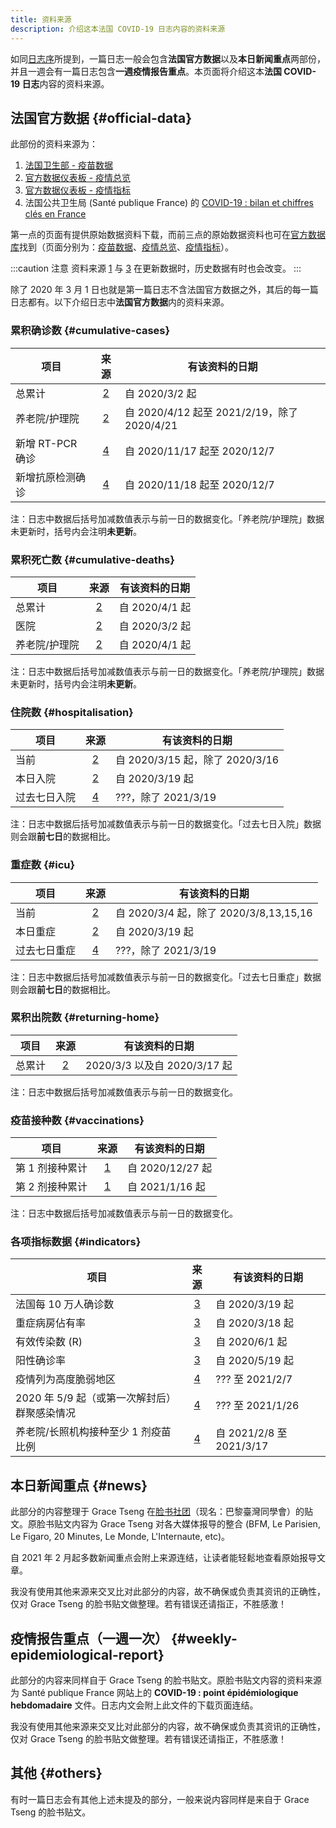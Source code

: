 ```yaml
---
title: 资料来源
description: 介绍这本法国 COVID-19 日志内容的资料来源
---
```


如同[日志序](preface.md)所提到，一篇日志一般会包含**法国官方数据**以及**本日新闻重点**两部份，并且一週会有一篇日志包含**一週疫情报告重点**。本页面将介绍这本**法国 COVID-19 日志**内容的资料来源。

## 法国官方数据 {#official-data}

此部份的资料来源为：

1. [法国卫生部 - 疫苗数据][vac]
2. [官方数据仪表板 - 疫情总览][vue]
3. [官方数据仪表板 - 疫情指标][indic]
4. 法国公共卫生局 (Santé publique France) 的 [COVID-19 : bilan et chiffres clés en France][spf]

第一点的页面有提供原始数据资料下载，而前三点的原始数据资料也可在[官方数据库][ofcl]找到（页面分别为：[疫苗数据][ofcl_vac]、[疫情总览][ofcl_vue]、[疫情指标][ofcl_indic]）。

[vac]: <https://solidarites-sante.gouv.fr/grands-dossiers/vaccin-covid-19/article/le-tableau-de-bord-de-la-vaccination> (法国卫生部 - 疫苗数据)
[vue]: <https://dashboard.covid19.data.gouv.fr/vue-d-ensemble> (官方数据仪表板 - 疫情总览)
[indic]: <https://dashboard.covid19.data.gouv.fr/suivi-indicateurs> (官方数据仪表板 - 疫情指标)
[spf]: <https://www.santepubliquefrance.fr/dossiers/coronavirus-covid-19/coronavirus-chiffres-cles-et-evolution-de-la-covid-19-en-france-et-dans-le-monde> '法国公共卫生局 (Santé publique France)'

[ofcl]: <https://www.data.gouv.fr/fr/pages/donnees-coronavirus> (官方数据库)
[ofcl_vac]: <https://www.data.gouv.fr/fr/datasets/donnees-relatives-aux-personnes-vaccinees-contre-la-covid-19-1/> (官方数据库 - 疫苗数据)
[ofcl_vue]: <https://www.data.gouv.fr/en/datasets/donnees-relatives-a-lepidemie-de-covid-19-en-france-vue-densemble/> (官方数据库 - 疫情总览)
[ofcl_indic]: <https://www.data.gouv.fr/fr/datasets/indicateurs-de-suivi-de-lepidemie-de-covid-19/> (官方数据库 - 疫情指标)


:::caution 注意
资料来源 [1][vac] 与 [3][indic] 在更新数据时，历史数据有时也会改变。
:::

除了 2020 年 3 月 1 日也就是第一篇日志不含法国官方数据之外，其后的每一篇日志都有。以下介绍日志中**法国官方数据**内的资料来源。

### 累积确诊数 {#cumulative-cases}

项目|来源|有该资料的日期
---|:---:|---
总累计|[2][vue]|自 2020/3/2 起
养老院/护理院|[2][vue]|自 2020/4/12 起至 2021/2/19，除了 2020/4/21
新增 RT-PCR 确诊|[4][spf]|自 2020/11/17 起至 2020/12/7
新增抗原检测确诊|[4][spf]|自 2020/11/18 起至 2020/12/7

注：日志中数据后括号加减数值表示与前一日的数据变化。「养老院/护理院」数据未更新时，括号内会注明**未更新**。

### 累积死亡数 {#cumulative-deaths}

项目|来源|有该资料的日期
---|:---:|---
总累计|[2][vue]|自 2020/4/1 起
医院|[2][vue]|自 2020/3/2 起
养老院/护理院|[2][vue]|自 2020/4/1 起

注：日志中数据后括号加减数值表示与前一日的数据变化。「养老院/护理院」数据未更新时，括号内会注明**未更新**。

### 住院数 {#hospitalisation}

项目|来源|有该资料的日期
---|:---:|---
当前|[2][vue]|自 2020/3/15 起，除了 2020/3/16
本日入院|[2][vue]|自 2020/3/19 起
过去七日入院|[4][spf]|???，除了 2021/3/19 

注：日志中数据后括号加减数值表示与前一日的数据变化。「过去七日入院」数据则会跟**前七日**的数据相比。

### 重症数 {#icu}

项目|来源|有该资料的日期
---|:---:|---
当前|[2][vue]|自 2020/3/4 起，除了 2020/3/8,13,15,16
本日重症|[2][vue]|自 2020/3/19 起
过去七日重症|[4][spf]|???，除了 2021/3/19 

注：日志中数据后括号加减数值表示与前一日的数据变化。「过去七日重症」数据则会跟**前七日**的数据相比。

### 累积出院数 {#returning-home}

项目|来源|有该资料的日期
---|:---:|---
总累计|[2][vue]|2020/3/3 以及自 2020/3/17 起

注：日志中数据后括号加减数值表示与前一日的数据变化。

### 疫苗接种数 {#vaccinations}

项目|来源|有该资料的日期
---|:---:|---
第 1 剂接种累计|[1][vac]|自 2020/12/27 起
第 2 剂接种累计|[1][vac]|自 2021/1/16 起

注：日志中数据后括号加减数值表示与前一日的数据变化。

### 各项指标数据 {#indicators}

项目|来源|有该资料的日期
---|:---:|---
法国每 10 万人确诊数|[3][indic]|自 2020/3/19 起
重症病房佔有率|[3][indic]|自 2020/3/18 起
有效传染数 (R)|[3][indic]|自 2020/6/1 起
阳性确诊率|[3][indic]|自 2020/5/19 起
疫情列为高度脆弱地区|[4][spf]|??? 至 2021/2/7
2020 年 5/9 起（或第一次解封后）群聚感染情况|[4][spf]|??? 至 2021/1/26
养老院/长照机构接种至少 1 剂疫苗比例|[4][spf]|自 2021/2/8 至 2021/3/17

## 本日新闻重点 {#news}

此部分的内容整理于 Grace Tseng 在[脸书社团](https://www.facebook.com/groups/279746385504501)（现名：巴黎臺灣同學會）的贴文。原脸书贴文内容为 Grace Tseng 对各大媒体报导的整合 (BFM, Le Parisien, Le Figaro, 20 Minutes, Le Monde, L'Internaute, etc)。

自 2021 年 2 月起多数新闻重点会附上来源连结，让读者能轻鬆地查看原始报导文章。

<div className="comment_block">我没有使用其他来源来交叉比对此部分的内容，故不确保或负责其资讯的正确性，仅对 Grace Tseng 的脸书贴文做整理。若有错误还请指正，不胜感激！</div>


## 疫情报告重点（一週一次） {#weekly-epidemiological-report}

此部分的内容来同样自于 Grace Tseng 的脸书贴文。原脸书贴文内容的资料来源为 Santé publique France 网站上的 **COVID-19 : point épidémiologique hebdomadaire** 文件。日志内文会附上此文件的下载页面连结。

<div className="comment_block">我没有使用其他来源来交叉比对此部分的内容，故不确保或负责其资讯的正确性，仅对 Grace Tseng 的脸书贴文做整理。若有错误还请指正，不胜感激！</div>

## 其他 {#others}

有时一篇日志会有其他上述未提及的部分，一般来说内容同样是来自于 Grace Tseng 的脸书贴文。
